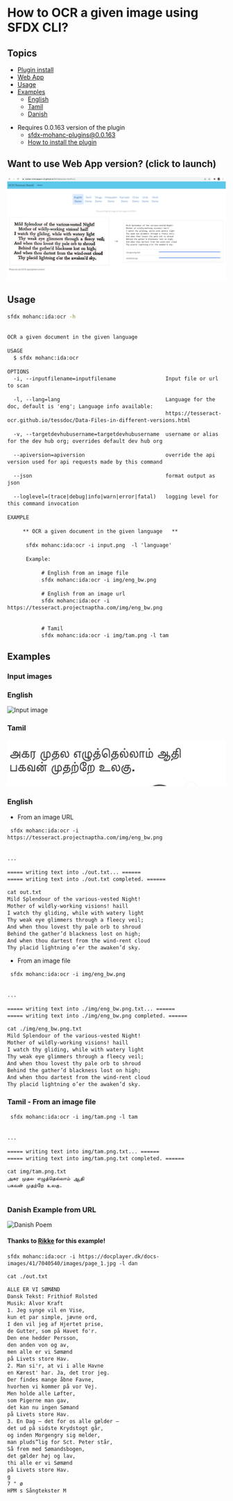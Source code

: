 # How to OCR a given image using SFDX CLI?

## Topics

- [Plugin install](#install)
- [Web App](#webapp)
- [Usage](#usage)
- [Examples](#examples) 
  - [English](#eng)
  - [Tamil](#tam)
  - [Danish](#dan)

<a name='install'></a>
- Requires 0.0.163 version of the plugin
    - sfdx-mohanc-plugins@0.0.163
    - [How to install the plugin](https://mohan-chinnappan-n.github.io/dx/plugins.html#/1)

<a name='webapp'></a>

## Want to use Web App version?  (click to launch)
[![OCR app](img/ocr-app.png)](https://mohan-chinnappan-n2.github.io/2021/ai/ocr/ocr.html)


<a name='usage'></a>

## Usage
```bash
sfdx mohanc:ida:ocr -h
```

```

OCR a given document in the given language  

USAGE
  $ sfdx mohanc:ida:ocr

OPTIONS
  -i, --inputfilename=inputfilename                Input file or url to scan

  -l, --lang=lang                                  Language for the doc, default is 'eng'; Language info available: 
                                                   https://tesseract-ocr.github.io/tessdoc/Data-Files-in-different-versions.html

  -v, --targetdevhubusername=targetdevhubusername  username or alias for the dev hub org; overrides default dev hub org

  --apiversion=apiversion                          override the api version used for api requests made by this command

  --json                                           format output as json

  --loglevel=(trace|debug|info|warn|error|fatal)   logging level for this command invocation

EXAMPLE

     ** OCR a given document in the given language   **

      sfdx mohanc:ida:ocr -i input.png  -l 'language'

      Example:

           # English from an image file
           sfdx mohanc:ida:ocr -i img/eng_bw.png

           # English from an image url
           sfdx mohanc:ida:ocr -i https://tesseract.projectnaptha.com/img/eng_bw.png


           # Tamil
           sfdx mohanc:ida:ocr -i img/tam.png -l tam
```

<a name='examples'></a>
## Examples

### Input images

### English
![Input image](https://tesseract.projectnaptha.com/img/eng_bw.png)

### Tamil
![Input Image Tamil](img/tam.png)


<a name='eng'></a>
### English

- From an image URL
```
 sfdx mohanc:ida:ocr -i https://tesseract.projectnaptha.com/img/eng_bw.png


...

===== writing text into ./out.txt... ======
===== writing text into ./out.txt completed. ======

```

```
cat out.txt
Mild Splendour of the various-vested Night!
Mother of wildly-working visions! haill
I watch thy gliding, while with watery light
Thy weak eye glimmers through a fleecy veil;
And when thou lovest thy pale orb to shroud
Behind the gather’d blackness lost on high;
And when thou dartest from the wind-rent cloud
Thy placid lightning o’er the awaken’d sky.

```

- From an image file
```
 sfdx mohanc:ida:ocr -i img/eng_bw.png


...

===== writing text into ./img/eng_bw.png.txt... ======
===== writing text into ./img/eng_bw.png completed. ======

```

```
cat ./img/eng_bw.png.txt
Mild Splendour of the various-vested Night!
Mother of wildly-working visions! haill
I watch thy gliding, while with watery light
Thy weak eye glimmers through a fleecy veil;
And when thou lovest thy pale orb to shroud
Behind the gather’d blackness lost on high;
And when thou dartest from the wind-rent cloud
Thy placid lightning o’er the awaken’d sky.

```

<a name='tam'></a>
### Tamil -  From an image file   
```
 sfdx mohanc:ida:ocr -i img/tam.png -l tam


...

===== writing text into img/tam.png.txt... ======
===== writing text into img/tam.png.txt completed. ======

```

```
cat img/tam.png.txt
அகர முதல எழுத்தெல்லாம்‌ ஆதி
பகவன்‌ முதற்றே உலகு.


```
<a name='dan'></a>

### Danish Example from URL

![Danish Poem](https://docplayer.dk/docs-images/41/7040540/images/page_1.jpg)

#### Thanks to [Rikke](https://www.linkedin.com/in/rikkehovgaard/)  for this example!

```
sfdx mohanc:ida:ocr -i https://docplayer.dk/docs-images/41/7040540/images/page_1.jpg -l dan
```

```
cat ./out.txt 
```
```
ALLE ER VI SØMÆND
Dansk Tekst: Frithiof Rolsted
Musik: Alvor Kraft
1. Jeg synge vil en Vise,
kun et par simple, jævne ord,
I den vil jeg af Hjertet prise,
de Gutter, som på Havet fo'r.
Den ene hedder Persson,
den anden von og av,
men alle er vi Sømænd
på Livets store Hav.
2. Man si'r, at vi i alle Havne
en Kærest' har. Ja, det tror jeg.
Der findes mange åbne Favne,
hvorhen vi kommer på vor Vej.
Men holde alle Løfter,
som Pigerne man gav,
det kan nu ingen Sømand
på Livets store Hav.
3. En Dag — det for os alle gælder —
det ud på sidste Krydstogt går,
og inden Morgengry sig melder,
man pluds”lig for Sct. Peter står,
Så frem med Sømandsbogen,
det gælder høj og lav,
thi alle er vi Sømænd
på Livets store Hav.
g
7 " ø
HPM s Sångtekster M
```
